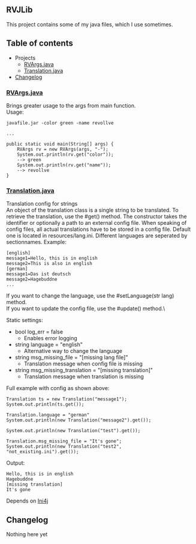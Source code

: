 ## RVJLib
This project contains some of my java files, which I use sometimes. 

## Table of contents
* Projects
    * [RVArgs.java](#RVArgsjava)
    * [Translation.java](#Translationjava)
* [Changelog](#Changelog)

### [RVArgs.java](https://github.com/ReVollve/RVJLib/blob/master/src/main/java/de/revollve/lib/config/RVArgs.java)

Brings greater usage to the args from main function.\
Usage:
```
javafile.jar -color green -name revollve

...

public static void main(String[] args) {
    RVArgs rv = new RVArgs(args, "-");
    System.out.println(rv.get("color"));
    --> green
    System.out.println(rv.get("name"));
    --> revollve
}
```

### [Translation.java](https://github.com/ReVollve/RVJLib/blob/master/src/main/java/de/revollve/lib/config/Translation.java)

Translation config for strings\
An object of the translation class is a single string to be translated. To retrieve the translation, use the #get() method.
The constructor takes the identifier or optionally a path to an external config file.
When speaking of config files, all actual translations have to be stored in a config file. Default one is located in resources/lang.ini. 
Different languages are seperated by sectionnames. Example: 
```
[english]
message1=Hello, this is in english
message2=This is also in english
[german]
message1=Das ist deutsch
message2=Hagebuddne
...
```
If you want to change the language, use the #setLanguage(str lang) method.\
If you want to update the config file, use the #update() method.\

Static settings:
* bool log_err = false
  * Enables error logging
* string language = "english"
  * Alternative way to change the language
* string msg_missing_file = "[missing lang file]"
  * Translation message when config file is missing
* string msg_missing_translation = "[missing translation]"
  * Translation message when translation is missing

Full example with config as shown above:
```
Translation ts = new Translation("message1");
System.out.println(ts.get());

Translation.language = "german"
System.out.println(new Translation("message2").get());

System.out.println(new Translation("test").get());

Translation.msg_missing_file = "It's gone";
System.out.println(new Translation("test2", "not_existing.ini").get());

```
Output:
```
Hello, this is in english
Hagebuddne
[missing translation]
It's gone
```
Depends on [Ini4j](https://mvnrepository.com/artifact/org.ini4j/ini4j)

## Changelog
Nothing here yet
